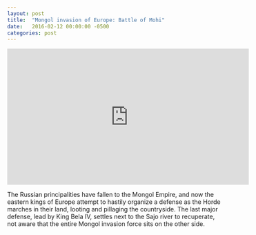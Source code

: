 ```yaml
---
layout: post
title:  "Mongol invasion of Europe: Battle of Mohi"
date:   2016-02-12 00:00:00 -0500
categories: post
---
```

<iframe width="560" height="315" src="https://www.youtube.com/embed/o7W1Ih5t4nY" frameborder="0" allowfullscreen></iframe>

The Russian principalities have fallen to the Mongol Empire, and now the eastern kings of Europe attempt to hastily organize a defense as the Horde marches in their land, looting and pillaging the countryside. The last major defense, lead by King Bela IV, settles next to the Sajo river to recuperate, not aware that the entire Mongol invasion force sits on the other side. 


